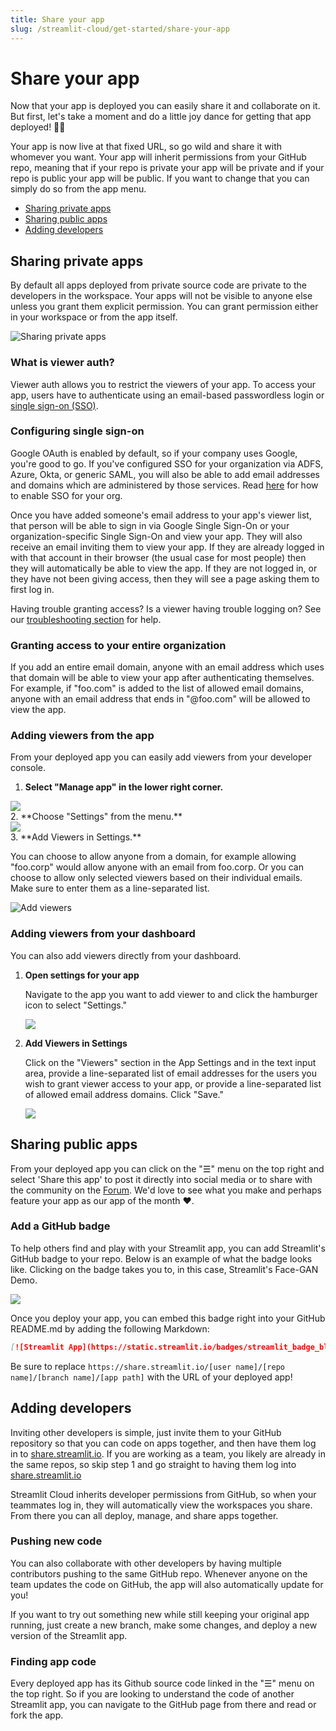 ```yaml
---
title: Share your app
slug: /streamlit-cloud/get-started/share-your-app
---
```


# Share your app

Now that your app is deployed you can easily share it and collaborate on it. But first, let's take a moment and do a little joy dance for getting that app deployed! 🕺💃

Your app is now live at that fixed URL, so go wild and share it with whomever you want. Your app will inherit permissions from your GitHub repo, meaning that if your repo is private your app will be private and if your repo is public your app will be public. If you want to change that you can simply do so from the app menu.

- [Sharing private apps](#sharing-private-apps)
- [Sharing public apps](#sharing-public-apps)
- [Adding developers](/streamlit-cloud/get-started/share-your-app#adding-developers)

## Sharing private apps

By default all apps deployed from private source code are private to the developers in the workspace. Your apps will not be visible to anyone else unless you grant them explicit permission. You can grant permission either in your workspace or from the app itself.

![Sharing private apps](/images/streamlit-cloud/sharing-private-apps.png)

### What is viewer auth?

Viewer auth allows you to restrict the viewers of your app. To access your app, users have to authenticate using an email-based passwordless login or [single sign-on (SSO)](/streamlit-cloud/get-started/share-your-app/configuring-single-on-sso).

### Configuring single sign-on

Google OAuth is enabled by default, so if your company uses Google, you're good to go. If you've configured SSO for your organization via ADFS, Azure, Okta, or generic SAML, you will also be able to add email addresses and domains which are administered by those services. Read [here](/streamlit-cloud/get-started/share-your-app/configuring-single-on-sso) for how to enable SSO for your org.

Once you have added someone's email address to your app's viewer list, that person will be able to sign in via Google Single Sign-On or your organization-specific Single Sign-On and view your app. They will also receive an email inviting them to view your app. If they are already logged in with that account in their browser (the usual case for most people) then they will automatically be able to view the app. If they are not logged in, or they have not been giving access, then they will see a page asking them to first log in.

<Tip>

Having trouble granting access? Is a viewer having trouble logging on? See our [troubleshooting section](/streamlit-cloud/troubleshooting) for help.

</Tip>

### Granting access to your entire organization

If you add an entire email domain, anyone with an email address which uses that domain will be able to view your app after authenticating themselves. For example, if "foo.com" is added to the list of allowed email domains, anyone with an email address that ends in "@foo.com" will be allowed to view the app.

### Adding viewers from the app

From your deployed app you can easily add viewers from your developer console.

1. **Select "Manage app" in the lower right corner.**
<div style={{ maxWidth: '45%', marginBottom: '-3em', marginLeft: '10em' }}>
    <Image src="/images/streamlit-cloud/manage-app.png" />
</div>
2. **Choose "Settings" from the menu.**
<div style={{ maxWidth: '45%', marginBottom: '-3em', marginLeft: '10em' }}>
    <Image src="/images/streamlit-cloud/settings-menu.png" />
</div>
3. **Add Viewers in Settings.**

   You can choose to allow anyone from a domain, for example allowing "foo.corp" would allow anyone with an email from foo.corp. Or you can choose to allow only selected viewers based on their individual emails. Make sure to enter them as a line-separated list.

   ![Add viewers](/images/streamlit-cloud/add-viewers.png)

### Adding viewers from your dashboard

You can also add viewers directly from your dashboard.

1. **Open settings for your app**

   Navigate to the app you want to add viewer to and click the hamburger icon to select "Settings."

   <div style={{ maxWidth: '75%', marginBottom: '-3em', marginLeft: '5em' }}>
       <Image src="/images/streamlit-cloud/edit-secrets.png" />
   </div>

2. **Add Viewers in Settings**

   Click on the "Viewers" section in the App Settings and in the text input area, provide a line-separated list of email addresses for the users you wish to grant viewer access to your app, or provide a line-separated list of allowed email address domains. Click "Save."

   <div style={{ maxWidth: '75%', marginBottom: '-3em', marginLeft: '5em' }}>
       <Image src="/images/streamlit-cloud/add-viewers.png" />
   </div>

## Sharing public apps

From your deployed app you can click on the "☰" menu on the top right and select 'Share this app' to post it directly into social media or to share with the community on the [Forum](https://discuss.streamlit.io/c/streamlit-examples/9). We'd love to see what you make and perhaps feature your app as our app of the month ❤️.

### Add a GitHub badge

To help others find and play with your Streamlit app, you can add Streamlit's GitHub badge to your repo. Below is an example of what the badge looks like. Clicking on the badge takes you to, in this case, Streamlit's Face-GAN Demo.

<div style={{ marginBottom: '-2em', marginLeft: '30%' }}>
    <a href="https://share.streamlit.io/streamlit/demo-face-gan" target="_blank" style={{ borderBottom: 0 }}>
    <Image src="https://static.streamlit.io/badges/streamlit_badge_black_white.svg" />
    </a>
</div>

Once you deploy your app, you can embed this badge right into your GitHub README.md by adding the following Markdown:

```markdown
[![Streamlit App](https://static.streamlit.io/badges/streamlit_badge_black_white.svg)](https://share.streamlit.io/[user name]/[repo name]/[branch name]/[app path])
```

<Note>

Be sure to replace `https://share.streamlit.io/[user name]/[repo name]/[branch name]/[app path]` with the URL of your deployed app!

</Note>

## Adding developers

Inviting other developers is simple, just invite them to your GitHub repository so that you can code on apps together, and then have them log in to [share.streamlit.io](https://share.streamlit.io). If you are working as a team, you likely are already in the same repos, so skip step 1 and go straight to having them log into [share.streamlit.io](https://share.streamlit.io)

Streamlit Cloud inherits developer permissions from GitHub, so when your teammates log in, they will automatically view the workspaces you share. From there you can all deploy, manage, and share apps together.

### Pushing new code

You can also collaborate with other developers by having multiple contributors pushing to the same GitHub repo. Whenever anyone on the team updates the code on GitHub, the app will also automatically update for you!

If you want to try out something new while still keeping your original app running, just create a new branch, make some changes, and deploy a new version of the Streamlit app.

### Finding app code

Every deployed app has its Github source code linked in the "☰" menu on the top right. So if you are looking to understand the code of another Streamlit app, you can navigate to the GitHub page from there and read or fork the app.
